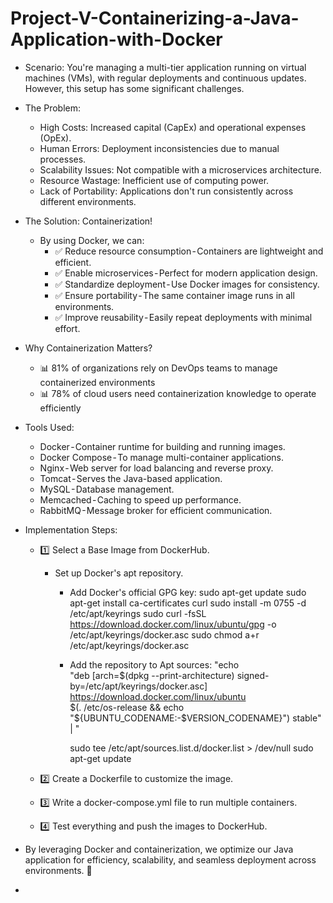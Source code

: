 # Project-V-Containerizing-a-Java-Application-with-Docker
* Scenario:
You're managing a multi-tier application running on virtual machines (VMs), with regular deployments and continuous updates. However, this setup has some significant challenges.
* The Problem:
     * High Costs: Increased capital (CapEx) and operational expenses (OpEx).
     * Human Errors: Deployment inconsistencies due to manual processes.
     * Scalability Issues: Not compatible with a microservices architecture.
     * Resource Wastage: Inefficient use of computing power.
     * Lack of Portability: Applications don't run consistently across different environments.

* The Solution: Containerization!
  * By using Docker, we can:
    * ✅ Reduce resource consumption - Containers are lightweight and efficient.
    * ✅ Enable microservices - Perfect for modern application design.
    * ✅ Standardize deployment - Use Docker images for consistency.
    * ✅ Ensure portability - The same container image runs in all environments.
    * ✅ Improve reusability - Easily repeat deployments with minimal effort.
* Why Containerization Matters?
     - 📊 81% of organizations rely on DevOps teams to manage containerized environments
     - 📊 78% of cloud users need containerization knowledge to operate efficiently
       
* Tools Used:
  * Docker - Container runtime for building and running images.
  * Docker Compose - To manage multi-container applications.
  * Nginx - Web server for load balancing and reverse proxy.
  * Tomcat - Serves the Java-based application.
  * MySQL - Database management.
  * Memcached - Caching to speed up performance.
  * RabbitMQ - Message broker for efficient communication.

* Implementation Steps:
  * 1️⃣ Select a Base Image from DockerHub.
     * Set up Docker's apt repository.
       * Add Docker's official GPG key:
            sudo apt-get update
            sudo apt-get install ca-certificates curl
            sudo install -m 0755 -d /etc/apt/keyrings
            sudo curl -fsSL https://download.docker.com/linux/ubuntu/gpg -o /etc/apt/keyrings/docker.asc
            sudo chmod a+r /etc/apt/keyrings/docker.asc

       * Add the repository to Apt sources:
            "echo \
              "deb [arch=$(dpkg --print-architecture) signed-by=/etc/apt/keyrings/docker.asc] https://download.docker.com/linux/ubuntu \
                  $(. /etc/os-release && echo "${UBUNTU_CODENAME:-$VERSION_CODENAME}") stable" | \"
         
            sudo tee /etc/apt/sources.list.d/docker.list > /dev/null
            sudo apt-get update
    
  * 2️⃣ Create a Dockerfile to customize the image.
  * 3️⃣ Write a docker-compose.yml file to run multiple containers.
  * 4️⃣ Test everything and push the images to DockerHub.
    
* By leveraging Docker and containerization, we optimize our Java application for efficiency, scalability, and seamless deployment across environments. 🚀

* 
